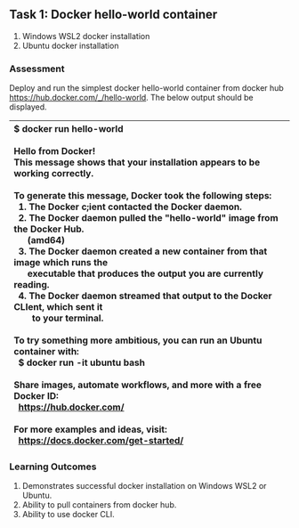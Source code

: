 ## <a name="_9rt17l9w7pui"></a>Task 1: Docker hello-world container
1. Windows WSL2 docker installation
1. Ubuntu docker installation
### <a name="_o0iyueoirf76"></a>Assessment
Deploy and run the simplest docker hello-world container from docker hub <https://hub.docker.com/_/hello-world>. The below output should be displayed.

|$ docker run hello-world<br><br>Hello from Docker!<br>This message shows that your installation appears to be working correctly.<br><br>To generate this message, Docker took the following steps:<br>` `1. The Docker c;ient contacted the Docker daemon.<br>` `2. The Docker daemon pulled the "hello-world" image from the Docker Hub.<br>`   `(amd64)<br>` `3. The Docker daemon created a new container from that image which runs the<br>`   `executable that produces the output you are currently reading.<br>` `4. The Docker daemon streamed that output to the Docker CLIent, which sent it<br>`    `to your terminal.<br><br>To try something more ambitious, you can run an Ubuntu container with:<br>` `$ docker run -it ubuntu bash<br><br>Share images, automate workflows, and more with a free Docker ID:<br>` `https://hub.docker.com/<br><br>For more examples and ideas, visit:<br>` `https://docs.docker.com/get-started/|
| :- |
### <a name="_kvlhe6vgu0"></a>Learning Outcomes
1. Demonstrates successful docker installation on Windows WSL2 or Ubuntu.
1. Ability to pull containers from docker hub.
1. Ability to use docker CLI.
